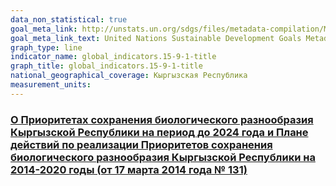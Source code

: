```yaml
---
data_non_statistical: true
goal_meta_link: http://unstats.un.org/sdgs/files/metadata-compilation/Metadata-Goal-15.pdf
goal_meta_link_text: United Nations Sustainable Development Goals Metadata (pdf 456kB)
graph_type: line
indicator_name: global_indicators.15-9-1-title
graph_title: global_indicators.15-9-1-title
national_geographical_coverage: Кыргызская Республика
measurement_units: 
---
```

### [О Приоритетах сохранения биологического разнообразия Кыргызской Республики на период до 2024 года и Плане действий по реализации Приоритетов сохранения биологического разнообразия Кыргызской Республики на 2014-2020 годы (от 17 марта 2014 года № 131)](http://www.ecology.gov.kg/page/view/id/25)
